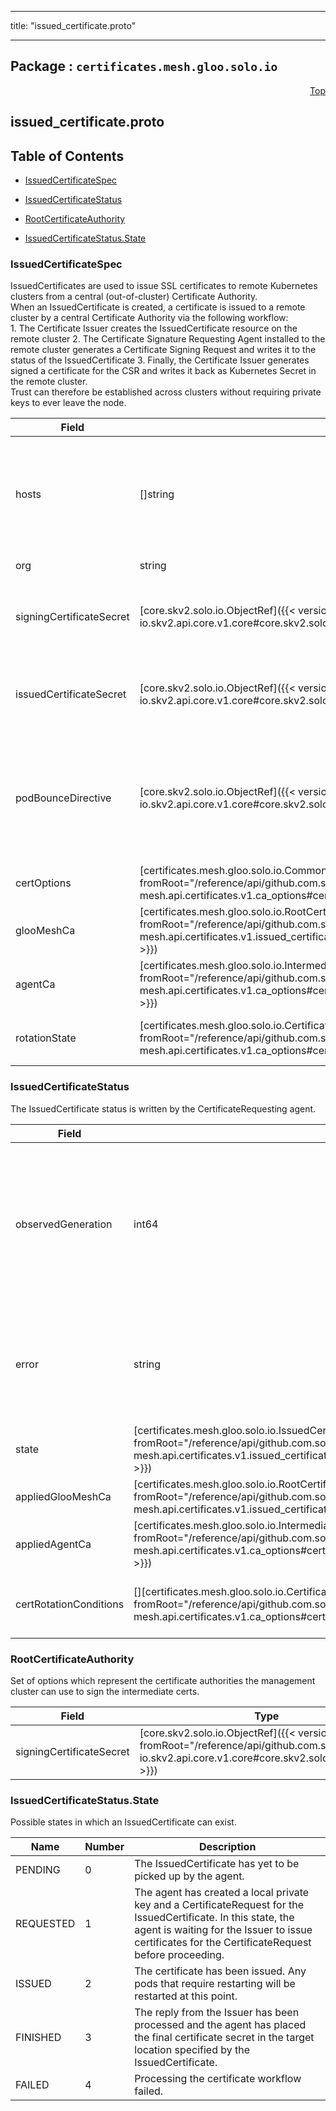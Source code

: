 
---

title: "issued_certificate.proto"

---

## Package : `certificates.mesh.gloo.solo.io`



<a name="top"></a>

<a name="API Reference for issued_certificate.proto"></a>
<p align="right"><a href="#top">Top</a></p>

## issued_certificate.proto


## Table of Contents
  - [IssuedCertificateSpec](#certificates.mesh.gloo.solo.io.IssuedCertificateSpec)
  - [IssuedCertificateStatus](#certificates.mesh.gloo.solo.io.IssuedCertificateStatus)
  - [RootCertificateAuthority](#certificates.mesh.gloo.solo.io.RootCertificateAuthority)

  - [IssuedCertificateStatus.State](#certificates.mesh.gloo.solo.io.IssuedCertificateStatus.State)






<a name="certificates.mesh.gloo.solo.io.IssuedCertificateSpec"></a>

### IssuedCertificateSpec
IssuedCertificates are used to issue SSL certificates to remote Kubernetes clusters from a central (out-of-cluster) Certificate Authority.<br>When an IssuedCertificate is created, a certificate is issued to a remote cluster by a central Certificate Authority via the following workflow:<br>1. The Certificate Issuer creates the IssuedCertificate resource on the remote cluster 2. The Certificate Signature Requesting Agent installed to the remote cluster generates a Certificate Signing Request and writes it to the status of the IssuedCertificate 3. Finally, the Certificate Issuer generates signed a certificate for the CSR and writes it back as Kubernetes Secret in the remote cluster.<br>Trust can therefore be established across clusters without requiring private keys to ever leave the node.


| Field | Type | Label | Description |
| ----- | ---- | ----- | ----------- |
| hosts | []string | repeated | A list of hostnames and IPs to generate a certificate for. This can also be set to the identity running the workload, e.g. a Kubernetes service account.<br>Generally for an Istio CA this will take the form `spiffe://cluster.local/ns/istio-system/sa/citadel`.<br>"cluster.local" may be replaced by the root of trust domain for the mesh. |
  | org | string |  | DEPRECATED: in favor of `common_cert_options.org_name` |
  | signingCertificateSecret | [core.skv2.solo.io.ObjectRef]({{< versioned_link_path fromRoot="/reference/api/github.com.solo-io.skv2.api.core.v1.core#core.skv2.solo.io.ObjectRef" >}}) |  | DEPRECATED: in favor of `gloo_mesh_ca.signing_certificate_secret` The secret containing the root SSL certificate used to sign this IssuedCertificate (located in the certificate issuer's cluster). |
  | issuedCertificateSecret | [core.skv2.solo.io.ObjectRef]({{< versioned_link_path fromRoot="/reference/api/github.com.solo-io.skv2.api.core.v1.core#core.skv2.solo.io.ObjectRef" >}}) |  | The secret containing the SSL certificate to be generated for this IssuedCertificate (located in the Gloo Mesh agent's cluster). If nil, the sidecar agent stores the signing certificate in memory. (Enterprise only) |
  | podBounceDirective | [core.skv2.solo.io.ObjectRef]({{< versioned_link_path fromRoot="/reference/api/github.com.solo-io.skv2.api.core.v1.core#core.skv2.solo.io.ObjectRef" >}}) |  | A reference to a PodBounceDirective specifying a list of Kubernetes pods to bounce (delete and cause a restart) when the certificate is issued.<br>Istio-controlled pods require restarting in order for Envoy proxies to pick up the newly issued certificate due to [this issue](https://github.com/istio/istio/issues/22993).<br>This will include the control plane pods as well as any Pods which share a data plane with the target mesh. |
  | certOptions | [certificates.mesh.gloo.solo.io.CommonCertOptions]({{< versioned_link_path fromRoot="/reference/api/github.com.solo-io.gloo-mesh.api.certificates.v1.ca_options#certificates.mesh.gloo.solo.io.CommonCertOptions" >}}) |  | Set of options to configure the intermediate certificate being generated |
  | glooMeshCa | [certificates.mesh.gloo.solo.io.RootCertificateAuthority]({{< versioned_link_path fromRoot="/reference/api/github.com.solo-io.gloo-mesh.api.certificates.v1.issued_certificate#certificates.mesh.gloo.solo.io.RootCertificateAuthority" >}}) |  | Gloo Mesh CA options |
  | agentCa | [certificates.mesh.gloo.solo.io.IntermediateCertificateAuthority]({{< versioned_link_path fromRoot="/reference/api/github.com.solo-io.gloo-mesh.api.certificates.v1.ca_options#certificates.mesh.gloo.solo.io.IntermediateCertificateAuthority" >}}) |  | Agent CA options |
  | rotationState | [certificates.mesh.gloo.solo.io.CertificateRotationState]({{< versioned_link_path fromRoot="/reference/api/github.com.solo-io.gloo-mesh.api.certificates.v1.ca_options#certificates.mesh.gloo.solo.io.CertificateRotationState" >}}) |  | The current state of rotation, this value signals to the cert issuer how to  construct the intermediary certs which the data-plane clusters receive |
  





<a name="certificates.mesh.gloo.solo.io.IssuedCertificateStatus"></a>

### IssuedCertificateStatus
The IssuedCertificate status is written by the CertificateRequesting agent.


| Field | Type | Label | Description |
| ----- | ---- | ----- | ----------- |
| observedGeneration | int64 |  | The most recent generation observed in the the IssuedCertificate metadata. If the `observedGeneration` does not match `metadata.generation`, the Gloo Mesh agent has not processed the most recent version of this IssuedCertificate. |
  | error | string |  | Any error observed which prevented the CertificateRequest from being processed. If the error is empty, the request has been processed successfully. |
  | state | [certificates.mesh.gloo.solo.io.IssuedCertificateStatus.State]({{< versioned_link_path fromRoot="/reference/api/github.com.solo-io.gloo-mesh.api.certificates.v1.issued_certificate#certificates.mesh.gloo.solo.io.IssuedCertificateStatus.State" >}}) |  | The current state of the IssuedCertificate workflow, reported by the agent. |
  | appliedGlooMeshCa | [certificates.mesh.gloo.solo.io.RootCertificateAuthority]({{< versioned_link_path fromRoot="/reference/api/github.com.solo-io.gloo-mesh.api.certificates.v1.issued_certificate#certificates.mesh.gloo.solo.io.RootCertificateAuthority" >}}) |  | Gloo Mesh CA options |
  | appliedAgentCa | [certificates.mesh.gloo.solo.io.IntermediateCertificateAuthority]({{< versioned_link_path fromRoot="/reference/api/github.com.solo-io.gloo-mesh.api.certificates.v1.ca_options#certificates.mesh.gloo.solo.io.IntermediateCertificateAuthority" >}}) |  | Agent CA options |
  | certRotationConditions | [][certificates.mesh.gloo.solo.io.CertificateRotationCondition]({{< versioned_link_path fromRoot="/reference/api/github.com.solo-io.gloo-mesh.api.certificates.v1.ca_options#certificates.mesh.gloo.solo.io.CertificateRotationCondition" >}}) | repeated | List of rotation conditions which have been completed/carried out for this mesh |
  





<a name="certificates.mesh.gloo.solo.io.RootCertificateAuthority"></a>

### RootCertificateAuthority
Set of options which represent the certificate authorities the management cluster can use to sign the intermediate certs.


| Field | Type | Label | Description |
| ----- | ---- | ----- | ----------- |
| signingCertificateSecret | [core.skv2.solo.io.ObjectRef]({{< versioned_link_path fromRoot="/reference/api/github.com.solo-io.skv2.api.core.v1.core#core.skv2.solo.io.ObjectRef" >}}) |  |  |
  




 <!-- end messages -->


<a name="certificates.mesh.gloo.solo.io.IssuedCertificateStatus.State"></a>

### IssuedCertificateStatus.State
Possible states in which an IssuedCertificate can exist.

| Name | Number | Description |
| ---- | ------ | ----------- |
| PENDING | 0 | The IssuedCertificate has yet to be picked up by the agent. |
| REQUESTED | 1 | The agent has created a local private key and a CertificateRequest for the IssuedCertificate. In this state, the agent is waiting for the Issuer to issue certificates for the CertificateRequest before proceeding. |
| ISSUED | 2 | The certificate has been issued. Any pods that require restarting will be restarted at this point. |
| FINISHED | 3 | The reply from the Issuer has been processed and the agent has placed the final certificate secret in the target location specified by the IssuedCertificate. |
| FAILED | 4 | Processing the certificate workflow failed. |


 <!-- end enums -->

 <!-- end HasExtensions -->

 <!-- end services -->

